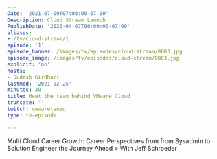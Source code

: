 ```yaml
---
Date: '2021-07-09T07:00:00-07:00'
Description: Cloud Stream Launch
PublishDate: '2020-04-07T00:00:00-07:00'
aliases:
- /tv/cloud-stream/1
episode: '1'
episode_banner: /images/tv/episodes/cloud-stream/0003.jpg
episode_image: /images/tv/episodes/cloud-stream/0003.jpg
explicit: 'no'
hosts:
- Sudesh Girdhari
lastmod: '2021-02-25'
minutes: 30
title: Meet the team behind VMware Cloud 
truncate: ''
twitch: vmwaretanzu
type: tv-episode

---
```


Multi Cloud Career Growth: Career Perspectives from from Sysadmin to Solution Engineer the Journey Ahead > With Jeff Schroeder